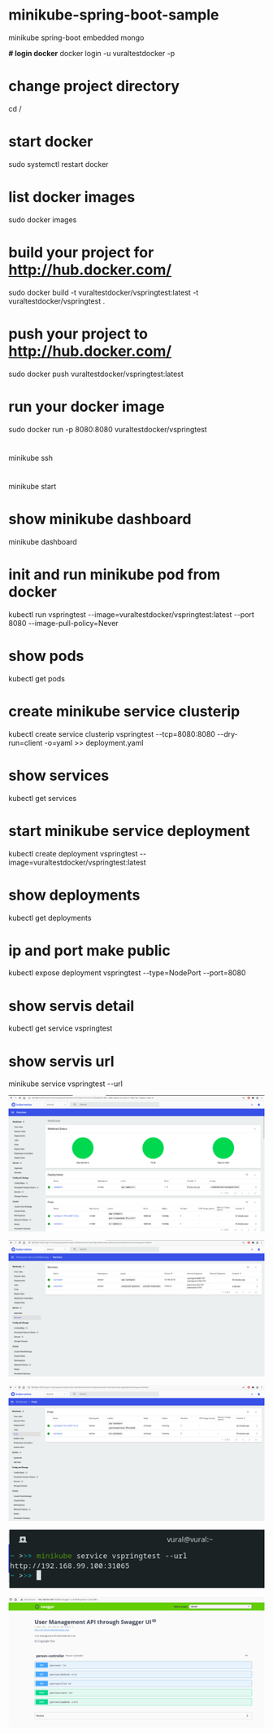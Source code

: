 # minikube-spring-boot-sample
minikube spring-boot embedded mongo

**# login docker**
docker login -u vuraltestdocker -p <password> 
# change project directory
cd /<spring-boot-project-path>
# start docker    
sudo systemctl restart docker
# list docker images    
sudo docker images
# build your project for http://hub.docker.com/    
sudo docker build -t vuraltestdocker/vspringtest:latest -t vuraltestdocker/vspringtest .                 
# push your project to http://hub.docker.com/
sudo docker push vuraltestdocker/vspringtest:latest
# run your docker image
sudo docker run -p 8080:8080 vuraltestdocker/vspringtest                                                 

#
minikube ssh                                                                                              
#
minikube start
# show minikube dashboard
minikube dashboard                                                                                       

# init and run minikube pod from docker
kubectl run vspringtest --image=vuraltestdocker/vspringtest:latest --port 8080 --image-pull-policy=Never 
# show pods
kubectl get pods                                                                                         
# create minikube service clusterip
kubectl create service clusterip vspringtest --tcp=8080:8080 --dry-run=client -o=yaml >> deployment.yaml 
# show services
kubectl get services  
# start minikube service deployment
kubectl create deployment vspringtest --image=vuraltestdocker/vspringtest:latest
# show deployments
kubectl get deployments  
# ip and port make public
kubectl expose deployment vspringtest --type=NodePort --port=8080
# show servis detail
kubectl get service vspringtest
# show servis url
minikube service vspringtest --url                                                                       

    
![alt text](https://github.com/vuraltamer/minikube-spring-boot-sample/blob/main/images/vt_minikube_1.png)    
    
![alt text](https://github.com/vuraltamer/minikube-spring-boot-sample/blob/main/images/vt_minikube_2.png)

![alt text](https://github.com/vuraltamer/minikube-spring-boot-sample/blob/main/images/vt_minikube_3.png)

![alt text](https://github.com/vuraltamer/minikube-spring-boot-sample/blob/main/images/vt_minikube_4.png)
  
![alt text](https://github.com/vuraltamer/minikube-spring-boot-sample/blob/main/images/vt_minikube_5.png)
